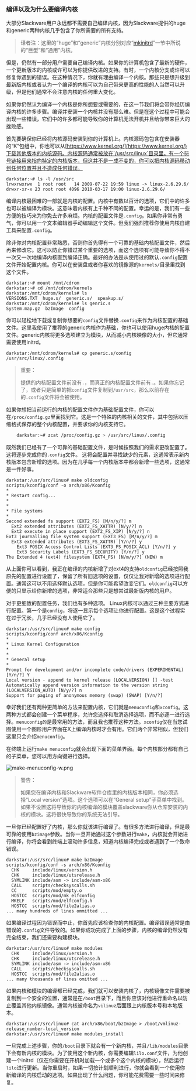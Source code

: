 ### 编译以及为什么要编译内核

大部分Slackware用户永远都不需要自己编译内核，因为Slackware提供的huge和generic两种内核几乎包含了你所需要的所有支持。

> 译者注：这里的“huge”和“generic”内核分别对应“[mkinitrd](../chapter_03/mkinitrd.md)”一节中所说的“巨型”和“通用”内核。

但是，仍然有一部分用户需要自己编译内核。如果你的计算机包含了最新的硬件，一个更新版本的内核或许可以为你提供改进的支持。有时，一个内核分支或许可以修复你遇到的错误。在这种情况下，你就有理由编译一个内核。那些只是想升级到最新版内核或者认为一个编译的内核可以为自己带来更高的性能的人当然可以升级，但是他们通常不会注意内核的任何重大变化。

如果你仍然认为编译一个内核是你所想要或需要的，在这一节我们将会带你经历编译内核的许多步骤。编译并安装一个内核并没有那么难。但是在这个过程中可能会出现一些错误，它们中的许多都可能导致你的计算机无法开机并且给你带来巨大的挫败感。

首先要确保你已经将内核源码安装到你的计算机上。内核源码包包含在安装器的“K”包组中，你也可以从[https://www.kernel.org/](https://www.kernel.org/)下载其他版本的内核源码。内核源码通常被放在`/usr/src/linux`目录里。有一个符号链接用来指向特定的内核版本，但这并不是一成不变的，你可以把内核源码移动到任何位置并且不造成任何错误。

```
darkstar:~# ls -l /usr/src
lrwxrwxrwx  1 root root   14 2009-07-22 19:59 linux -> linux-2.6.29.6/
drwxr-xr-x 23 root root 4096 2010-03-17 19:00 linux-2.6.29.6/
```

编译内核最困难的一部就是内核的配置。内核中有数以百计的选项，它们中的许多也可以被编译为模块。这意味着内核有上千种不同的配置。幸运的是，我们有一些方便的技巧来为你免去许多麻烦。内核的配置文件是`.config`。如果你非常有勇气，你可以用一个文本编辑器手动编辑这个文件。但我们强烈推荐你使用内核自建工具来配置`.config`。

除非你对内核配置非常熟悉，否则你首先得有一个可靠的基础内核配置文件，然后再来修改它。这可以防止你错过某个重要的选项，而这个选项有可能导致你不得不一次又一次地编译内核直到编译正确。最好的办法是从使用过的默认`.config`配置文件开始配置内核。你可以在安装盘或者你喜欢的镜像源的`kernels/`目录里找到这个文件。

```
darkstar:~# mount /mnt/cdrom
darkstar:~# cd /mnt/cdrom/kernels
darkstar:/mnt/cdrom/kernels# ls
VERSIONS.TXT  huge.s/  generic.s/  speakup.s/
darkstar:/mnt/cdrom/kernels# ls genric.s
System.map.gz  bzImage  config
```

你可以轻松地下载或复制你想要的`config`文件替换`.config`来作为内核配置的基础文件。这里我使用了推荐的generic内核作为基础，你也可以使用huge内核的配置文件。generic内核将更多选项建立为模块，从而减小内核映像的大小，但它通常需要使用initrd。

```
darkstar:/mnt/cdrom/kernels# cp generic.s/config /usr/src/linux/.config
```

> 重要：
>
> 提供的内核配置文件前没有`.`，而真正的内核配置文件前有`.`。如果你忘记了，或者只是简单的把`config`文件复制到`/usr/src`，那么以前存在的`.config`文件将会被使用。

如果你想把当前运行的内核的配置文件作为基础配置文件，你可以在`/proc/config.gz`里面找到它。这是一个特殊的内核相关的文件，其中包括以压缩格式保存的整个内核配置，并要求你的内核支持它。

```bash
    darkstar:~# zcat /proc/config.gz > /usr/src/linux/.config
```

既然我们已经有了一个可靠的基础配置文件，是时候按照我们的需求更改配置了。这将逐步完成你的`.config`文件。 这将会配置并寻找缺少的元素，这通常表示新内核版本包含新增的选项。因为在几乎每一个内核版本中都会新增一些选项，这通常是一件好事。

```
darkstar:/usr/src/linux# make oldconfig
scripts/kconfig/conf -o arch/x86/Kconfig
*
* Restart config...
*
*
* File systems
*
Second extended fs support (EXT2_FS) [M/n/y/?] m
  Ext2 extended attributes (EXT2_FS_XATTR) [N/y/?] n
  Ext2 execute in place support (EXT2_FS_XIP) [N/y/?] n
Ext3 journalling file system support (EXT3_FS) [M/n/y/?] m
  Ext3 extended attributes (EXT3_FS_XATTR) [Y/n/?] y
    Ext3 POSIX Access Control Lists (EXT3_FS_POSIX_ACL) [Y/n/?] y
    Ext3 Security Labels (EXT3_FS_SECURITY) [Y/n/?] y
The Extended 4 (ext4) filesystem (EXT4_FS) [N/m/y/?] (NEW) m
```

从上面你可以看到，我正在编译的内核新增了对ext4的支持`oldconfig`已经按照我原先的配置进行设置了，保留了所有旧选项的设置，仅仅让我对新增的选项进行配置。通常这可以不用选择默认选项，但是你可能希望改变它们。`oldconfig`可以方便的只显示给你新增的选项，非常适合那些只是想尝试最新版内核的用户。

对于更细致的配置任务，我们也有多种选项。 Linux内核可以通过三种主要方式进行配置。第一个是`config`，将逐一显示每个选项让你进行配置。这是这个过程实在过于冗长，几乎已经没有人使用它了。

```
darkstar:/usr/src/linux# make config
scripts/kconfig/conf arch/x86/Kconfig
*
* Linux Kernel Configuration
*
*
* General setup
*
Prompt for development and/or incomplete code/drivers (EXPERIMENTAL) [Y/n/?] Y
Local version - append to kernel release (LOCALVERSION) [] -test
Automatically append version information to the version string (LOCALVERSION_AUTO) [N/y/?] n
Support for paging of anonymous memory (swap) (SWAP) [Y/n/?]
```

幸好我们还有两种更简单的方法来配置内核，它们就是`menuconfig`和`xconfig`。这两种方式都会创建一个菜单程序，允许您选择和取消选择选项，而不必逐一进行选择。`menuconfig的`是最常用的方法，而且我也推荐这种方法。`xconfig`仅在当您试图使用一个图形用户界面在X上编译内核时才会有用。它们两个非常相似，但我们这里只会介绍`menuconfig`。

在终端上运行`make menuconfig`就会出现下面的菜单界面。每个内核部分都有自己的子菜单，您可以用方向键进行选择。

![make-menuconfig-w.png](https://raw.githubusercontent.com/slackwarecn/slackbook_cn/master/img/make-menuconfig-w.png)

> 警告：
>
> 如果您在编译内核和Slackware软件仓库里的内核版本相同，你必须选择“Local version”选项。这个选项可以在“General setup”子菜单中找到。如果不设置这将导致你的内核编译的模块覆盖slackware你从仓库安装的内核的模块。这将很快导致你的系统无法引导。

一旦你已经配置好了内核，那么你就该进行编译了。有很多方法进行编译，但是最可靠的使用`bzimage`参数。当你一旦开始通过这个参数进行`make`，内核就会开始进行编译，你将会看到终端上滚动许多信息，知道内核编译完成或者遇到了一个致命错误。

```
darkstar:/usr/src/linux# make bzImage
scripts/kconfig/conf -s arch/x86/Kconfig
  CHK     include/linux/version.h
  CHK     include/linux/utsrelease.h
  SYMLINK include/asm -> include/asm-x86
  CALL    scripts/checksyscalls.sh
  CC      scripts/mod/empty.o
  HOSTCC  scripts/mod/mk_elfconfig
  MKELF   scripts/mod/elfconfig.h
  HOSTCC  scripts/mod/file2alias.o
... many hundreds of lines ommitted ...
```

如果编译过程因为错误而中止，你首先应该检查你的内核配置。编译错误通常是由错误的`.config`文件导致的。如果你成功完成了上面的步骤，内核的编译仍然没有完全结束，我们还需要构建模块。

```
darkstar:/usr/src/linux# make modules
  CHK     include/linux/version.h
  CHK     include/linux/utsrelease.h
  SYMLINK include/asm -> include/asm-x86
  CALL    scripts/checksyscalls.sh
  HOSTCC  scripts/mod/file2alias.o
... many thousands of lines omitted ...
```

如果内核和模块的编译都已经完成，我们就可以安装内核了，内核镜像文件需要被复制到一个安全的位置，通常是在`/boot`目录下，而且你应该对他进行重命名以防止覆盖其他内核镜像。通常内核被命名为`vilinuz`后面跟上内核版本号和本地版本。

```
darkstar:/usr/src/linux# cat arch/x86/boot/bzImage > /boot/vmlinuz-release_number-local_version
darkstar:/usr/src/linux# make modules_install
```

一旦完成上述步骤，你的`/boot`目录下就会有一个新内核，并且`/lib/modules`目录下会有新内核的模块。为了使用这个新内核，你需要编辑`lilo.conf`文件，为他创建一个initrd（仅在你需要在开机时加载一个或多个这个内核的模块），然后运行`lilo`进行更新。当你重启时，如果一切按计划顺利进行，你就会看到一个使用你新编译的内核启动的选项。如果出现了什么问题，你可能花费需要一些时间来修复。

